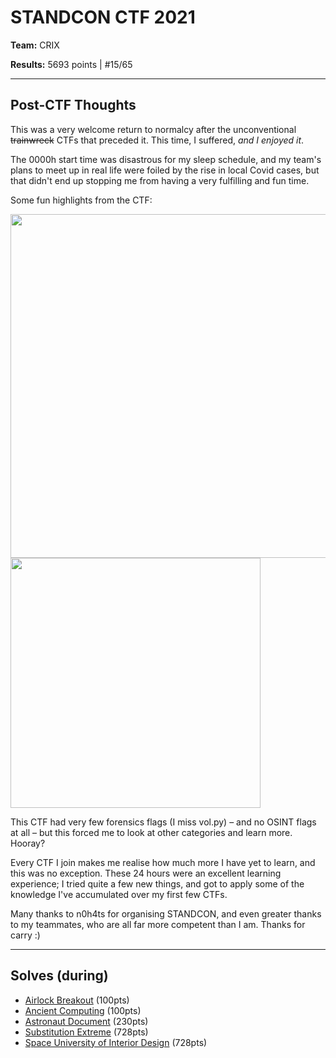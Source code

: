 # STANDCON CTF 2021 

**Team:** CRIX

**Results:** 5693 points | #15/65

----

## Post-CTF Thoughts

This was a very welcome return to normalcy after the unconventional ~~trainwreck~~ CTFs that preceded it. This time, I suffered, *and I enjoyed it*.

The 0000h start time was disastrous for my sleep schedule, and my team's plans to meet up in real life were foiled by the rise in local Covid cases, but that didn't end up stopping me from having a very fulfilling and fun time.

Some fun highlights from the CTF:

<img src="https://user-images.githubusercontent.com/40383042/126878676-11b04d2d-98c2-4018-8bb7-23274845f94e.png" width="550" />
<img src="https://user-images.githubusercontent.com/40383042/126878679-b7384e11-25a3-4707-9cdd-47e97a6471cc.png" width="400" />

This CTF had very few forensics flags (I miss vol.py) &ndash; and no OSINT flags at all &ndash; but this forced me to look at other categories and learn more. Hooray?

Every CTF I join makes me realise how much more I have yet to learn, and this was no exception. These 24 hours were an excellent learning experience; I tried quite a few new things, and got to apply some of the knowledge I've accumulated over my first few CTFs.

Many thanks to n0h4ts for organising STANDCON, and even greater thanks to my teammates, who are all far more competent than I am. Thanks for carry :)

----

## Solves (during)

* [Airlock Breakout](Airlock%20Breakout) (100pts)
* [Ancient Computing](Ancient%20Computing) (100pts)
* [Astronaut Document](Astronaut%20Document) (230pts)
* [Substitution Extreme](Substitution%20Extreme) (728pts)
* [Space University of Interior Design](Space%20University%20of%20Interior%20Design) (728pts)


<!--
## Solves (after)

* [Specimens]()
* [Mend the Lift to Space]()
* [Transmission]()
-->

<!---

----

Check out my teammate's write-ups here: [@ThinkerPal's STANDCON 2021 write-ups]()

--->
